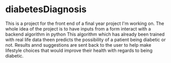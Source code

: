 # diabetesDiagnosis
This is a project for the front end of a final year project I'm working on.
The whole idea of the project is to have inputs from a form interact with a backend algorithm in python
This algorithm which has already been trained with real life data theen predicts the possibility of a patient being diabetic or not.
Results annd suggestions are sent back to the user to help make lifestyle choices that would improve their health with regards to being 
diabetic.
